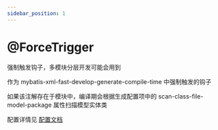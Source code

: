 ```yaml
---
sidebar_position: 1
---
```


# @ForceTrigger

强制触发钩子，多模块分层开发可能会用到

作为 mybatis-xml-fast-develop-generate-compile-time 中强制触发的钩子

如果该注解存在于模块中，编译期会根据生成配置项中的 scan-class-file-model-package 属性扫描模型实体类

配置详情见 [配置文档](/docs/config/generate-config)